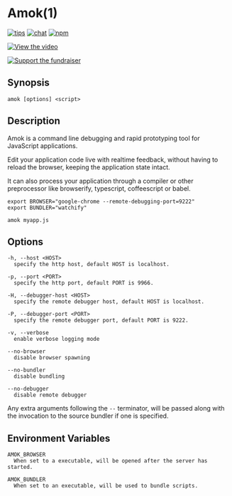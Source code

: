 # Amok(1)
[![tips](https://img.shields.io/gratipay/caspervonb.svg?style=flat-square)](https://gratipay.com/caspervonb/)
[![chat](https://img.shields.io/badge/gitter-join%20chat-green.svg?style=flat-square)](https://gitter.im/caspervonb/amok)
[![npm](https://img.shields.io/npm/v/amok.svg?style=flat-square)](https://www.npmjs.org/package/amok)

[![View the video](https://cloud.githubusercontent.com/assets/157787/6780089/1ed197f0-d19d-11e4-858a-2e14b90096b8.png)](https://www.youtube.com/watch?v=xHXqyfkct2w)

[![Support the fundraiser](https://cloud.githubusercontent.com/assets/157787/6764979/c806eed4-d007-11e4-93fc-b1c5f1a222fb.png)](https://www.bountysource.com/fundraisers/682-amok-live-editing-javascript)

## Synopsis
```
amok [options] <script>
```

## Description
Amok is a command line debugging and rapid prototyping tool for JavaScript applications.

Edit your application code live with realtime feedback, without having to reload the browser, keeping the application state intact.

It can also process your application through a compiler or other preprocessor like browserify, typescript, coffeescript or babel.

```
export BROWSER="google-chrome --remote-debugging-port=9222"
export BUNDLER="watchify"
  
amok myapp.js
```

## Options
```
-h, --host <HOST>
  specify the http host, default HOST is localhost.

-p, --port <PORT>
  specify the http port, default PORT is 9966.

-H, --debugger-host <HOST>
  specify the remote debugger host, default HOST is localhost.

-P, --debugger-port <PORT>
  specify the remote debugger port, default PORT is 9222.

-v, --verbose
  enable verbose logging mode

--no-browser
  disable browser spawning
    
--no-bundler
  disable bundling

--no-debugger
  disable remote debugger
```

Any extra arguments following the `--` terminator, will be passed along with the invocation to the source bundler if one is specified.

## Environment Variables
```
AMOK_BROWSER
  When set to a executable, will be opened after the server has started.

AMOK_BUNDLER
  When set to an executable, will be used to bundle scripts.
```
